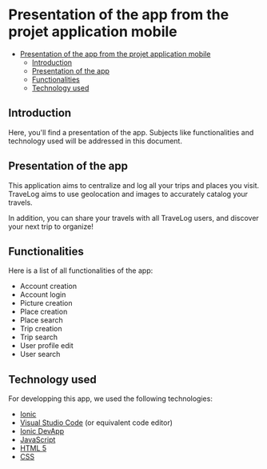 # Presentation of the app from  the projet application mobile

- [Presentation of the app from the projet application mobile](#presentation-of-the-app-from-the-projet-application-mobile)
  - [Introduction](#introduction)
  - [Presentation of the app](#presentation-of-the-app)
  - [Functionalities](#functionalities)
  - [Technology used](#technology-used)

## Introduction

Here, you'll find a presentation of the app. Subjects like functionalities and technology used will be addressed in this document.

## Presentation of the app

This application aims to centralize and log all your trips and places you visit. TraveLog aims to use geolocation and images to accurately catalog your travels.

In addition, you can share your travels with all TraveLog users, and discover your next trip to organize!

## Functionalities

Here is a list of all functionalities of the app:

- Account creation
- Account login
- Picture creation
- Place creation
- Place search
- Trip creation
- Trip search
- User profile edit
- User search

## Technology used

For developping this app, we used the following technologies:

- [Ionic](https://ionicframework.com/)
- [Visual Studio Code](https://code.visualstudio.com/) (or equivalent code editor)
- [Ionic DevApp](https://ionicframework.com/docs/appflow/devapp/)
- [JavaScript](https://www.javascript.com/)
- [HTML 5](https://www.w3.org/TR/html52/)
- [CSS](https://www.w3.org/Style/CSS/)